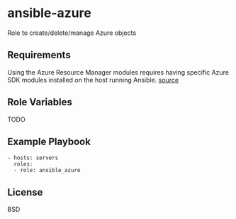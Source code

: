 ansible-azure
=============

Role to create/delete/manage Azure objects

Requirements
------------

Using the Azure Resource Manager modules requires having specific Azure SDK modules installed on the host running Ansible.
[source](https://github.com/Azure/azure_modules#installation)

Role Variables
--------------

TODO

Example Playbook
----------------

```
- hosts: servers
  roles:
  - role: ansible_azure
```

License
-------

BSD
